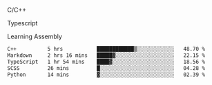 <p>C/C++</p>
<p> Typescript</p>
<p>Learning Assembly</p>

<!--START_SECTION:waka-->

```txt
C++          5 hrs           ████████████▒░░░░░░░░░░░░   48.70 %
Markdown     2 hrs 16 mins   █████▓░░░░░░░░░░░░░░░░░░░   22.15 %
TypeScript   1 hr 54 mins    ████▓░░░░░░░░░░░░░░░░░░░░   18.56 %
SCSS         26 mins         █░░░░░░░░░░░░░░░░░░░░░░░░   04.28 %
Python       14 mins         ▓░░░░░░░░░░░░░░░░░░░░░░░░   02.39 %
```

<!--END_SECTION:waka-->
